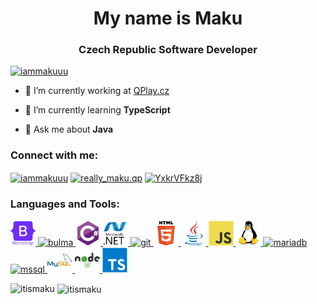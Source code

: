 <h1 align="center">My name is Maku</h1>
<h3 align="center">Czech Republic Software Developer</h3>

<p align="left"> <a href="https://twitter.com/iammakuuu" target="blank"><img src="https://img.shields.io/twitter/follow/iammakuuu?logo=twitter&style=for-the-badge" alt="iammakuuu" /></a> </p>

- 🔭 I’m currently working at [QPlay.cz](https://qplay.cz/)

- 🌱 I’m currently learning **TypeScript**

- 💬 Ask me about **Java**

<h3 align="left">Connect with me:</h3>
<p align="left">
<a href="https://twitter.com/iammakuuu" target="blank"><img align="center" src="https://cdn.jsdelivr.net/npm/simple-icons@3.0.1/icons/twitter.svg" alt="iammakuuu" height="30" width="40" /></a>
<a href="https://instagram.com/really_maku.qp" target="blank"><img align="center" src="https://cdn.jsdelivr.net/npm/simple-icons@3.0.1/icons/instagram.svg" alt="really_maku.qp" height="30" width="40" /></a>
<a href="https://discord.gg/YxkrVFkz8j" target="blank"><img align="center" src="https://cdn.jsdelivr.net/npm/simple-icons@3.0.1/icons/discord.svg" alt="YxkrVFkz8j" height="30" width="40" /></a>
</p>

<h3 align="left">Languages and Tools:</h3>
<p align="left"> <a href="https://getbootstrap.com" target="_blank"> <img src="https://raw.githubusercontent.com/devicons/devicon/master/icons/bootstrap/bootstrap-plain-wordmark.svg" alt="bootstrap" width="40" height="40"/> </a> <a href="https://bulma.io/" target="_blank"> <img src="https://raw.githubusercontent.com/gilbarbara/logos/804dc257b59e144eaca5bc6ffd16949752c6f789/logos/bulma.svg" alt="bulma" width="40" height="40"/> </a> <a href="https://www.w3schools.com/cs/" target="_blank"> <img src="https://raw.githubusercontent.com/devicons/devicon/master/icons/csharp/csharp-original.svg" alt="csharp" width="40" height="40"/> </a> <a href="https://dotnet.microsoft.com/" target="_blank"> <img src="https://raw.githubusercontent.com/devicons/devicon/master/icons/dot-net/dot-net-original-wordmark.svg" alt="dotnet" width="40" height="40"/> </a> <a href="https://git-scm.com/" target="_blank"> <img src="https://www.vectorlogo.zone/logos/git-scm/git-scm-icon.svg" alt="git" width="40" height="40"/> </a> <a href="https://www.w3.org/html/" target="_blank"> <img src="https://raw.githubusercontent.com/devicons/devicon/master/icons/html5/html5-original-wordmark.svg" alt="html5" width="40" height="40"/> </a> <a href="https://www.java.com" target="_blank"> <img src="https://raw.githubusercontent.com/devicons/devicon/master/icons/java/java-original.svg" alt="java" width="40" height="40"/> </a> <a href="https://developer.mozilla.org/en-US/docs/Web/JavaScript" target="_blank"> <img src="https://raw.githubusercontent.com/devicons/devicon/master/icons/javascript/javascript-original.svg" alt="javascript" width="40" height="40"/> </a> <a href="https://www.linux.org/" target="_blank"> <img src="https://raw.githubusercontent.com/devicons/devicon/master/icons/linux/linux-original.svg" alt="linux" width="40" height="40"/> </a> <a href="https://mariadb.org/" target="_blank"> <img src="https://www.vectorlogo.zone/logos/mariadb/mariadb-icon.svg" alt="mariadb" width="40" height="40"/> </a> <a href="https://www.microsoft.com/en-us/sql-server" target="_blank"> <img src="https://cdn.worldvectorlogo.com/logos/microsoft-sql-server.svg" alt="mssql" width="40" height="40"/> </a> <a href="https://www.mysql.com/" target="_blank"> <img src="https://raw.githubusercontent.com/devicons/devicon/master/icons/mysql/mysql-original-wordmark.svg" alt="mysql" width="40" height="40"/> </a> <a href="https://nodejs.org" target="_blank"> <img src="https://raw.githubusercontent.com/devicons/devicon/master/icons/nodejs/nodejs-original-wordmark.svg" alt="nodejs" width="40" height="40"/> </a> <a href="https://www.typescriptlang.org/" target="_blank"> <img src="https://raw.githubusercontent.com/devicons/devicon/master/icons/typescript/typescript-original.svg" alt="typescript" width="40" height="40"/> </a> </p>

<p><img align="left" src="https://github-readme-stats.vercel.app/api/top-langs?username=itismaku&show_icons=true&theme=dark&title_color=d22eff&hide_border=true&locale=en&layout=compact" alt="itismaku" /></p>

<p>&nbsp;<img align="center" src="https://github-readme-stats.vercel.app/api?username=itismaku&show_icons=true&theme=dark&title_color=d22eff&text_color=ffffff&hide_border=true&locale=en" alt="itismaku" /></p>
